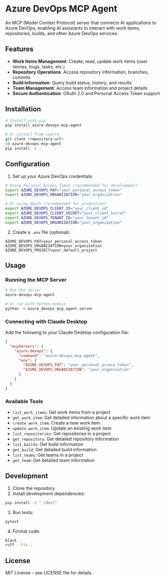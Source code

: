 # Azure DevOps MCP Agent

An MCP (Model Context Protocol) server that connects AI applications to Azure DevOps, enabling AI assistants to interact with work items, repositories, builds, and other Azure DevOps services.

## Features

- **Work Items Management**: Create, read, update work items (user stories, bugs, tasks, etc.)
- **Repository Operations**: Access repository information, branches, commits
- **Build Information**: Query build status, history, and results
- **Team Management**: Access team information and project details
- **Secure Authentication**: OAuth 2.0 and Personal Access Token support

## Installation

```bash
# Install with pip
pip install azure-devops-mcp-agent

# Or install from source
git clone <repository-url>
cd azure-devops-mcp-agent
pip install -e .
```

## Configuration

1. Set up your Azure DevOps credentials:

```bash
# Using Personal Access Token (recommended for development)
export AZURE_DEVOPS_PAT="your_personal_access_token"
export AZURE_DEVOPS_ORGANIZATION="your_organization"

# Or using OAuth (recommended for production)
export AZURE_DEVOPS_CLIENT_ID="your_client_id"
export AZURE_DEVOPS_CLIENT_SECRET="your_client_secret"
export AZURE_DEVOPS_TENANT_ID="your_tenant_id"
export AZURE_DEVOPS_ORGANIZATION="your_organization"
```

2. Create a `.env` file (optional):

```env
AZURE_DEVOPS_PAT=your_personal_access_token
AZURE_DEVOPS_ORGANIZATION=your_organization
AZURE_DEVOPS_PROJECT=your_default_project
```

## Usage

### Running the MCP Server

```bash
# Run the server
azure-devops-mcp-agent

# Or run with Python module
python -m azure_devops_mcp_agent.server
```

### Connecting with Claude Desktop

Add the following to your Claude Desktop configuration file:

```json
{
  "mcpServers": {
    "azure-devops": {
      "command": "azure-devops-mcp-agent",
      "env": {
        "AZURE_DEVOPS_PAT": "your_personal_access_token",
        "AZURE_DEVOPS_ORGANIZATION": "your_organization"
      }
    }
  }
}
```

### Available Tools

- `list_work_items`: Get work items from a project
- `get_work_item`: Get detailed information about a specific work item
- `create_work_item`: Create a new work item
- `update_work_item`: Update an existing work item
- `list_repositories`: Get repositories in a project
- `get_repository`: Get detailed repository information
- `list_builds`: Get build information
- `get_build`: Get detailed build information
- `list_teams`: Get teams in a project
- `get_team`: Get detailed team information

## Development

1. Clone the repository
2. Install development dependencies:

```bash
pip install -e ".[dev]"
```

3. Run tests:

```bash
pytest
```

4. Format code:

```bash
black .
ruff --fix .
```

## License

MIT License - see LICENSE file for details.
